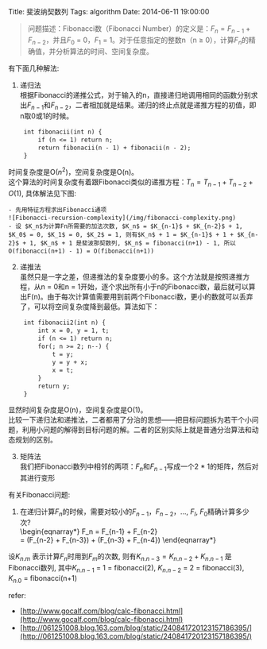 Title: 斐波纳契数列
Tags: algorithm
Date: 2014-06-11 19:00:00

>问题描述：Fibonacci数（Fibonacci Number）的定义是：$F_n = F_{n - 1} + F_{n - 2}$，并且$F_0$ = 0，$F_1$ = 1。对于任意指定的整数n（n ≥ 0），计算$F_n$的精确值，并分析算法的时间、空间复杂度。

有下面几种解法:

1. 递归法   
  根据Fibonacci的递推公式，对于输入的n，直接递归地调用相同的函数分别求出$F_{n - 1}$和$F_{n - 2}$，二者相加就是结果。递归的终止点就是递推方程的初值，即n取0或1的时候。

        int fibonacii(int n) {
            if (n <= 1) return n;
            return fibonacii(n - 1) + fibonacii(n - 2);
        }
  时间复杂度是O($n^2$)，空间复杂度是O(n)。  
  这个算法的时间复杂度有着跟Fibonacci类似的递推方程：$T_n = T_{n - 1} + T_{n - 2} + O(1)$, 具体解法见下图:

    - 先用特征方程求出Fibonacci通项
    ![Fibonacci-recursion-complexity](/img/fibonacci-complexity.png)
    - 设 $K_n$为计算Fn所需要的加法次数, $K_n$ = $K_{n-1}$ + $K_{n-2}$ + 1, $K_0$ = 0, $K_1$ = 0, $K_2$ = 1, 则有$K_n$ + 1 = $K_{n-1}$ + 1 + $K_{n-2}$ + 1, $K_n$ + 1 是斐波那契数列, $K_n$ = fibonacci(n+1) - 1, 所以O(fibonacci(n+1) - 1) = O(fibonacci(n+1))

2. 递推法  
  虽然只是一字之差，但递推法的复杂度要小的多。这个方法就是按照递推方程，从n = 0和n = 1开始，逐个求出所有小于n的Fibonacci数，最后就可以算出F(n)。由于每次计算值需要用到前两个Fibonacci数，更小的数就可以丢弃了，可以将空间复杂度降到最低。算法如下：

        int fibonacii2(int n) {
            int x = 0, y = 1, t;
            if (n <= 1) return n;
            for(; n >= 2; n--) {
                t = y;
                y = y + x;
                x = t;
            }
            return y;
        }
  显然时间复杂度是O(n)，空间复杂度是O(1)。  
  比较一下递归法和递推法，二者都用了分治的思想——把目标问题拆为若干个小问题，利用小问题的解得到目标问题的解。二者的区别实际上就是普通分治算法和动态规划的区别。

3. 矩阵法  
  我们把Fibonacci数列中相邻的两项：$F_n$和$F_{n - 1}$写成一个2 * 1的矩阵，然后对其进行变形


有关Fibonacci问题:

1. 在递归计算$F_n$的时候，需要对较小的$F_{n-1}$，$F_{n-2}$，…, $F_l$, $F_0$精确计算多少次?  
\begin{eqnarray\*} 
F_n = F_{n-1} + F_{n-2}  
   = (F_{n-2} + F_{n-3}) + (F_{n-3} + F_{n-4})
\end{eqnarray\*}

设$K_{n.m}$ 表示计算$F_n$时用到$F_m$的次数, 则有$K_{n.n-3} = K_{n.n-2} + K_{n.n-1}$ 是Fibonacci数列, 其中$K_{n.n-1}$ = 1 = fibonacci(2), $K_{n.n-2}$ = 2 = fibonacci(3),  $K_{n.0}$ = fibonacci(n+1)

refer:

- [http://www.gocalf.com/blog/calc-fibonacci.html](http://www.gocalf.com/blog/calc-fibonacci.html)
- [http://061251008.blog.163.com/blog/static/240841720123157186395/](http://061251008.blog.163.com/blog/static/240841720123157186395/)
